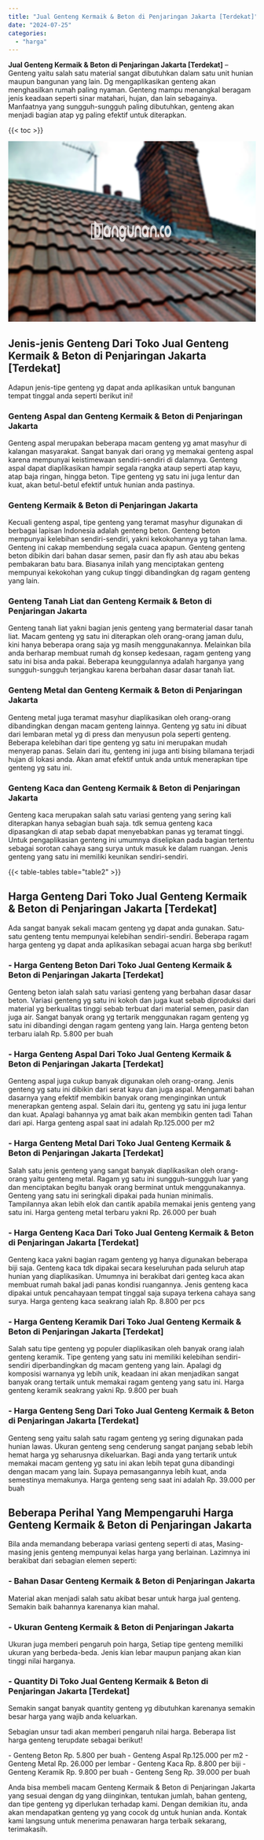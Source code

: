 ```yaml
---
title: "Jual Genteng Kermaik & Beton di Penjaringan Jakarta [Terdekat]"
date: "2024-07-25"
categories: 
  - "harga"
---
```


**Jual Genteng Kermaik & Beton di Penjaringan Jakarta \[Terdekat\]** – Genteng yaitu salah satu material sangat dibutuhkan dalam satu unit hunian maupun bangunan yang lain. Dg mengaplikasikan genteng akan menghasilkan rumah paling nyaman. Genteng mampu menangkal beragam jenis keadaan seperti sinar matahari, hujan, dan lain sebagainya. Manfaatnya yang sungguh-sungguh paling dibutuhkan, genteng akan menjadi bagian atap yg paling efektif untuk diterapkan.

{{< toc >}}

![Jual Genteng Kermaik & Beton di Penjaringan Jakarta [Terdekat]](/images/genteng-minimalis-murah24.png)

## Jenis-jenis Genteng Dari Toko Jual Genteng Kermaik & Beton di Penjaringan Jakarta \[Terdekat\]

Adapun jenis-tipe genteng yg dapat anda aplikasikan untuk bangunan tempat tinggal anda seperti berikut ini!

### Genteng Aspal dan Genteng Kermaik & Beton di Penjaringan Jakarta

Genteng aspal merupakan beberapa macam genteng yg amat masyhur di kalangan masyarakat. Sangat banyak dari orang yg memakai genteng aspal karena mempunyai keistimewaan sendiri-sendiri di dalamnya. Genteng aspal dapat diaplikasikan hampir segala rangka ataup seperti atap kayu, atap baja ringan, hingga beton. Tipe genteng yg satu ini juga lentur dan kuat, akan betul-betul efektif untuk hunian anda pastinya.

### Genteng Kermaik & Beton di Penjaringan Jakarta

Kecuali genteng aspal, tipe genteng yang teramat masyhur digunakan di berbagai lapisan Indonesia adalah genteng beton. Genteng beton mempunyai kelebihan sendiri-sendiri, yakni kekokohannya yg tahan lama. Genteng ini cakap membendung segala cuaca apapun. Genteng genteng beton dibikin dari bahan dasar semen, pasir dan fly ash atau abu bekas pembakaran batu bara. Biasanya inilah yang menciptakan genteng mempunyai kekokohan yang cukup tinggi dibandingkan dg ragam genteng yang lain.

### Genteng Tanah Liat dan Genteng Kermaik & Beton di Penjaringan Jakarta

Genteng tanah liat yakni bagian jenis genteng yang bermaterial dasar tanah liat. Macam genteng yg satu ini diterapkan oleh orang-orang jaman dulu, kini hanya beberapa orang saja yg masih menggunakannya. Melainkan bila anda berharap membuat rumah dg konsep kedesaan, ragam genteng yang satu ini bisa anda pakai. Beberapa keunggulannya adalah harganya yang sungguh-sungguh terjangkau karena berbahan dasar dasar tanah liat.

### Genteng Metal dan Genteng Kermaik & Beton di Penjaringan Jakarta

Genteng metal juga teramat masyhur diaplikasikan oleh orang-orang dibandingkan dengan macam genteng lainnya. Genteng yg satu ini dibuat dari lembaran metal yg di press dan menyusun pola seperti genteng. Beberapa kelebihan dari tipe genteng yg satu ini merupakan mudah menyerap panas. Selain dari itu, genteng ini juga anti bising bilamana terjadi hujan di lokasi anda. Akan amat efektif untuk anda untuk menerapkan tipe genteng yg satu ini.

### Genteng Kaca dan Genteng Kermaik & Beton di Penjaringan Jakarta

Genteng kaca merupakan salah satu variasi genteng yang sering kali diterapkan hanya sebagian buah saja. tdk semua genteng kaca dipasangkan di atap sebab dapat menyebabkan panas yg teramat tinggi. Untuk pengaplikasian genteng ini umumnya diselipkan pada bagian tertentu sebagai sorotan cahaya sang surya untuk masuk ke dalam ruangan. Jenis genteng yang satu ini memiliki keunikan sendiri-sendiri.

{{< table-tables table="table2" >}}

## Harga Genteng Dari Toko Jual Genteng Kermaik & Beton di Penjaringan Jakarta \[Terdekat\]

Ada sangat banyak sekali macam genteng yg dapat anda gunakan. Satu-satu genteng tentu mempunyai kelebihan sendiri-sendiri. Beberapa ragam harga genteng yg dapat anda aplikasikan sebagai acuan harga sbg berikut!

### \- Harga Genteng Beton Dari Toko Jual Genteng Kermaik & Beton di Penjaringan Jakarta \[Terdekat\]

Genteng beton ialah salah satu variasi genteng yang berbahan dasar dasar beton. Variasi genteng yg satu ini kokoh dan juga kuat sebab diproduksi dari material yg berkualitas tinggi sebab terbuat dari material semen, pasir dan juga air. Sangat banyak orang yg tertarik menggunakan ragam genteng yg satu ini dibandingi dengan ragam genteng yang lain. Harga genteng beton terbaru ialah Rp. 5.800 per buah

### \- Harga Genteng Aspal Dari Toko Jual Genteng Kermaik & Beton di Penjaringan Jakarta \[Terdekat\]

Genteng aspal juga cukup banyak digunakan oleh orang-orang. Jenis genteng yg satu ini dibikin dari serat kayu dan juga aspal. Mengamati bahan dasarnya yang efektif membikin banyak orang menginginkan untuk menerapkan genteng aspal. Selain dari itu, genteng yg satu ini juga lentur dan kuat. Apalagi bahannya yg amat baik akan membikin genten tadi Tahan dari api. Harga genteng aspal saat ini adalah Rp.125.000 per m2

### \- Harga Genteng Metal Dari Toko Jual Genteng Kermaik & Beton di Penjaringan Jakarta \[Terdekat\]

Salah satu jenis genteng yang sangat banyak diaplikasikan oleh orang-orang yaitu genteng metal. Ragam yg satu ini sungguh-sungguh luar yang dan menciptakan begitu banyak orang berminat untuk menggunakannya. Genteng yang satu ini seringkali dipakai pada hunian minimalis. Tampilannya akan lebih elok dan cantik apabila memakai jenis genteng yang satu ini. Harga genteng metal terbaru yakni Rp. 26.000 per buah

### \- Harga Genteng Kaca Dari Toko Jual Genteng Kermaik & Beton di Penjaringan Jakarta \[Terdekat\]

Genteng kaca yakni bagian ragam genteng yg hanya digunakan beberapa biji saja. Genteng kaca tdk dipakai secara keseluruhan pada seluruh atap hunian yang diaplikasikan. Umumnya ini berakibat dari genteg kaca akan membuat rumah bakal jadi panas kondisi ruangannya. Jenis genteng kaca dipakai untuk pencahayaan tempat tinggal saja supaya terkena cahaya sang surya. Harga genteng kaca seakrang ialah Rp. 8.800 per pcs

### \- Harga Genteng Keramik Dari Toko Jual Genteng Kermaik & Beton di Penjaringan Jakarta \[Terdekat\]

Salah satu tipe genteng yg populer diaplikasikan oleh banyak orang ialah genteng keramik. Tipe genteng yang satu ini memiliki kelebihan sendiri-sendiri diperbandingkan dg macam genteng yang lain. Apalagi dg komposisi warnanya yg lebih unik, keadaan ini akan menjadikan sangat banyak orang tertaik untuk memakai ragam genteng yang satu ini. Harga genteng keramik seakrang yakni Rp. 9.800 per buah

### \- Harga Genteng Seng Dari Toko Jual Genteng Kermaik & Beton di Penjaringan Jakarta \[Terdekat\]

Genteng seng yaitu salah satu ragam genteng yg sering digunakan pada hunian lawas. Ukuran genteng seng cenderung sangat panjang sebab lebih hemat harga yg seharusnya dikeluarkan. Bagi anda yang tertarik untuk memakai macam genteng yg satu ini akan lebih tepat guna dibandingi dengan macam yang lain. Supaya pemasangannya lebih kuat, anda semestinya memakunya. Harga genteng seng saat ini adalah Rp. 39.000 per buah

## Beberapa Perihal Yang Mempengaruhi Harga Genteng Kermaik & Beton di Penjaringan Jakarta

Bila anda memandang beberapa variasi genteng seperti di atas, Masing-masing jenis genteng mempunyai kelas harga yang berlainan. Lazimnya ini berakibat dari sebagian elemen seperti:

### \- Bahan Dasar Genteng Kermaik & Beton di Penjaringan Jakarta

Material akan menjadi salah satu akibat besar untuk harga jual genteng. Semakin baik bahannya karenanya kian mahal.

### \- Ukuran Genteng Kermaik & Beton di Penjaringan Jakarta

Ukuran juga memberi pengaruh poin harga, Setiap tipe genteng memiliki ukuran yang berbeda-beda. Jenis kian lebar maupun panjang akan kian tinggi nilai harganya.

### \- Quantity Di Toko Jual Genteng Kermaik & Beton di Penjaringan Jakarta \[Terdekat\]

Semakin sangat banyak quantity genteng yg dibutuhkan karenanya semakin besar harga yang wajib anda keluarkan.

Sebagian unsur tadi akan memberi pengaruh nilai harga. Beberapa list harga genteng terupdate sebagai berikut!

\- Genteng Beton Rp. 5.800 per buah - Genteng Aspal Rp.125.000 per m2 - Genteng Metal Rp. 26.000 per lembar - Genteng Kaca Rp. 8.800 per biji - Genteng Keramik Rp. 9.800 per buah - Genteng Seng Rp. 39.000 per buah

Anda bisa membeli macam Genteng Kermaik & Beton di Penjaringan Jakarta yang sesuai dengan dg yang diinginkan, tentukan jumlah, bahan genteng, dan tipe genteng yg diperlukan terhadap kami. Dengan demikian itu, anda akan mendapatkan genteng yg yang cocok dg untuk hunian anda. Kontak kami langsung untuk menerima penawaran harga terbaik sekarang, terimakasih.
